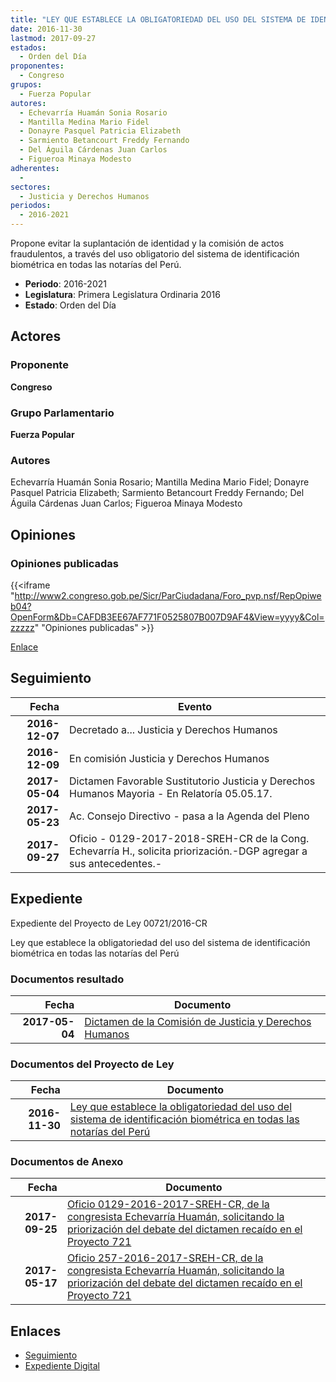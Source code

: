 ```yaml
---
title: "LEY QUE ESTABLECE LA OBLIGATORIEDAD DEL USO DEL SISTEMA DE IDENTIFICACIÓN BIOMÉTRICA EN TODAS LAS NOTARIAS DEL PERÚ"
date: 2016-11-30
lastmod: 2017-09-27
estados: 
  - Orden del Día
proponentes: 
  - Congreso
grupos: 
  - Fuerza Popular
autores: 
  - Echevarría Huamán Sonia Rosario
  - Mantilla Medina Mario Fidel
  - Donayre Pasquel Patricia Elizabeth
  - Sarmiento Betancourt Freddy Fernando
  - Del Águila Cárdenas Juan Carlos
  - Figueroa Minaya Modesto
adherentes: 
  - 
sectores: 
  - Justicia y Derechos Humanos
periodos: 
  - 2016-2021
---
```


Propone evitar la suplantación de identidad y la comisión de actos fraudulentos, a través del uso obligatorio del sistema de identificación biométrica en todas las notarías del Perú.

- **Periodo**: 2016-2021
- **Legislatura**: Primera Legislatura Ordinaria 2016
- **Estado**: Orden del Día

## Actores

### Proponente

**Congreso**

### Grupo Parlamentario

**Fuerza Popular**

### Autores

Echevarría Huamán Sonia Rosario; Mantilla Medina Mario Fidel; Donayre Pasquel Patricia Elizabeth; Sarmiento Betancourt Freddy Fernando; Del Águila Cárdenas Juan Carlos; Figueroa Minaya Modesto


## Opiniones

### Opiniones publicadas

{{<iframe "http://www2.congreso.gob.pe/Sicr/ParCiudadana/Foro_pvp.nsf/RepOpiweb04?OpenForm&Db=CAFDB3EE67AF771F0525807B007D9AF4&View=yyyy&Col=zzzzz" "Opiniones publicadas" >}}

[Enlace](http://www2.congreso.gob.pe/Sicr/ParCiudadana/Foro_pvp.nsf/RepOpiweb04?OpenForm&Db=CAFDB3EE67AF771F0525807B007D9AF4&View=yyyy&Col=zzzzz)

## Seguimiento

| Fecha | Evento |
|------:|--------|
| **2016-12-07** | Decretado a... Justicia y Derechos Humanos|
| **2016-12-09** | En comisión Justicia y Derechos Humanos|
| **2017-05-04** | Dictamen Favorable Sustitutorio Justicia y Derechos Humanos Mayoria - En Relatoría 05.05.17.|
| **2017-05-23** | Ac. Consejo Directivo - pasa a la Agenda del Pleno|
| **2017-09-27** | Oficio - 0129-2017-2018-SREH-CR de la Cong. Echevarría H., solicita priorización.-DGP agregar a sus antecedentes.-|


## Expediente

Expediente del Proyecto de Ley 00721/2016-CR

Ley que establece la obligatoriedad del uso del sistema de identificación biométrica en todas las notarías del Perú


### Documentos resultado

| Fecha | Documento |
|------:|--------|
| **2017-05-04** | [Dictamen de la Comisión de Justicia y Derechos Humanos](http://www.leyes.congreso.gob.pe/Documentos/2016_2021/Dictamenes/Proyectos_de_Ley/00721DC15MAY20170504.pdf) |

### Documentos del Proyecto de Ley

| Fecha | Documento |
|------:|--------|
| **2016-11-30** | [Ley que establece la obligatoriedad del uso del sistema de identificación biométrica en todas las notarías del Perú](http://www.leyes.congreso.gob.pe/Documentos/2016_2021/Proyectos_de_Ley_y_de_Resoluciones_Legislativas/PL0072120161130.pdf) |

### Documentos de Anexo

| Fecha | Documento |
|------:|--------|
| **2017-09-25** | [Oficio 0129-2016-2017-SREH-CR, de la congresista Echevarría Huamán, solicitando la priorización del debate del dictamen recaído en el Proyecto 721](http://www.leyes.congreso.gob.pe/Documentos/2016_2021/Oficios/Congresistas/OFICIO-0129-2017-2018-SREH-CR.PDF) |
| **2017-05-17** | [Oficio 257-2016-2017-SREH-CR, de la congresista Echevarría Huamán, solicitando la priorización del debate del dictamen recaído en el Proyecto 721](http://www.leyes.congreso.gob.pe/Documentos/2016_2021/Oficios/Congresistas/OFICIO-257-2016-2017-SREH-CR.pdf) |

## Enlaces 

- [Seguimiento](http://www2.congreso.gob.pe/Sicr/TraDocEstProc/CLProLey2016.nsf/f7fff46988ca05b1052578e100829cc7/2677c14a62cb626d0525807c0052b825?OpenDocument)
- [Expediente Digital](http://www2.congreso.gob.pe/Sicr/TraDocEstProc/CLProLey2016.nsf/f7fff46988ca05b1052578e100829cc7/2677c14a62cb626d0525807c0052b825?OpenDocument&Click=05257FB7005EB655.eb71d0cf91d8294e05256cdf006b5706/$Body/0.1C6C)
